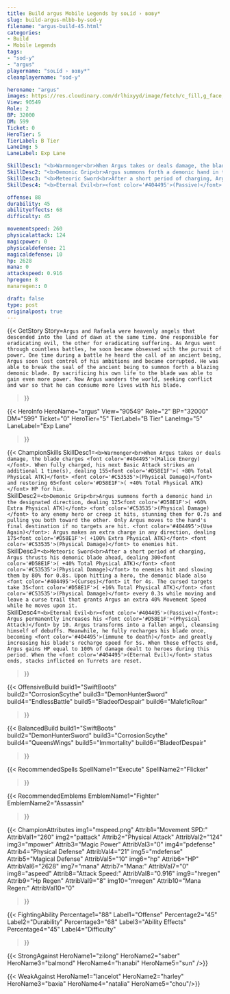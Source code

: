 ```yaml
---
title: Build argus Mobile Legends by soʟíd › вαвy*
slug: build-argus-mlbb-by-sod-y
filename: "argus-build-45.html"
categories: 
- Build 
- Mobile Legends
tags: 
- "sod-y"
- "argus"
playername: "soʟíd › вαвy*"
cleanplayername: "sod-y"

heroname: "argus"
images: https://res.cloudinary.com/drlhixyyd/image/fetch/c_fill,g_face,f_auto/https://cdn2-build.mobagenie.my.id/p/images/banner/full/argus.jpg
View: 90549 
Role: 2 
BP: 32000
DM: 599 
Ticket: 0 
HeroTier: 5 
TierLabel: B Tier 
LaneImg: 5
LaneLabel: Exp Lane 

SkillDesc1: "<b>Warmonger<br>When Argus takes or deals damage, the blade charges <font color='#404495'>(Malice Energy)</font>. When fully charged, his next Basic Attack strikes an additional 1 time(s), dealing 155<font color='#D58E1F'>( +80% Total Physical ATK)</font> <font color='#C53535'>(Physical Damage)</font> and restoring 65<font color='#D58E1F'>( +40% Total Physical ATK)</font> HP for him."   
SkillDesc2: "<b>Demonic Grip<br>Argus summons forth a demonic hand in the designated direction, dealing 125<font color='#D58E1F'>( +60% Extra Physical ATK)</font> <font color='#C53535'>(Physical Damage)</font> to any enemy hero or creep it hits, stunning them for 0.7s and pulling you both toward the other. Only Argus moves to the hand's final destination if no targets are hit. <font color='#404495'>(Use Again)</font>: Argus makes an extra charge in any direction, dealing 175<font color='#D58E1F'>( +100% Extra Physical ATK)</font> <font color='#C53535'>(Physical Damage)</font> to enemies hit."   
SkillDesc3: "<b>Meteoric Sword<br>After a short period of charging, Argus thrusts his demonic blade ahead, dealing 300<font color='#D58E1F'>( +40% Total Physical ATK)</font> <font color='#C53535'>(Physical Damage)</font> to enemies hit and slowing them by 80% for 0.8s. Upon hitting a hero, the demonic blade also <font color='#404495'>(Curses)</font> it for 4s. The cursed targets take 35<font color='#D58E1F'>( +16% Total Physical ATK)</font> <font color='#C53535'>(Physical Damage)</font> every 0.3s while moving and leave a curse trail that grants Argus an extra 40% Movement Speed while he moves upon it."   
SkillDesc4: "<b>Eternal Evil<br><font color='#404495'>(Passive)</font>: Argus permanently increases his <font color='#D58E1F'>(Physical Attack)</font> by 10. Argus transforms into a fallen angel, cleansing himself of debuffs. Meanwhile, he fully recharges his blade once, becoming <font color='#404495'>(immune to death)</font> and greatly increasing his blade's recharge speed for 5s. When these effects end, Argus gains HP equal to 100% of damage dealt to heroes during this period. When the <font color='#404495'>(Eternal Evil)</font> status ends, stacks inflicted on Turrets are reset."  

offense: 88 
durability: 45 
abilityeffects: 68 
difficulty: 45 

movementspeed: 260
physicalattack: 124
magicpower: 0
physicaldefense: 21
magicaldefense: 10
hp: 2628
mana: 0
attackspeed: 0.916
hpregen: 8
manaregen:: 0

draft: false
type: post
originalpost: true
---
```



{{< GetStory 
Story=` Argus and Rafaela were heavenly angels that descended into the land of dawn at the same time. One responsible for eradicating evil, the other for eradicating suffering. As Argus went through countless battles, he soon became obsessed with the pursuit of power. One time during a battle he heard the call of an ancient being, Argus soon lost control of his ambitions and became corrupted. He was able to break the seal of the ancient being to summon forth a blazing demonic blade. By sacrificing his own life to the blade was able to gain even more power. Now Argus wanders the world, seeking conflict and war so that he can consume more lives with his blade. ` 
>}}

{{< HeroInfo 
HeroName="argus" 
View="90549" 
Role="2" 
BP="32000" 
DM="599" 
Ticket="0" 
HeroTier="5" 
TierLabel="B Tier" 
LaneImg="5" 
LaneLabel="Exp Lane" 
>}}
 
{{< ChampionSkills 
SkillDesc1=`<b>Warmonger<br>When Argus takes or deals damage, the blade charges <font color='#404495'>(Malice Energy)</font>. When fully charged, his next Basic Attack strikes an additional 1 time(s), dealing 155<font color='#D58E1F'>( +80% Total Physical ATK)</font> <font color='#C53535'>(Physical Damage)</font> and restoring 65<font color='#D58E1F'>( +40% Total Physical ATK)</font> HP for him.`   
SkillDesc2=`<b>Demonic Grip<br>Argus summons forth a demonic hand in the designated direction, dealing 125<font color='#D58E1F'>( +60% Extra Physical ATK)</font> <font color='#C53535'>(Physical Damage)</font> to any enemy hero or creep it hits, stunning them for 0.7s and pulling you both toward the other. Only Argus moves to the hand's final destination if no targets are hit. <font color='#404495'>(Use Again)</font>: Argus makes an extra charge in any direction, dealing 175<font color='#D58E1F'>( +100% Extra Physical ATK)</font> <font color='#C53535'>(Physical Damage)</font> to enemies hit.`   
SkillDesc3=`<b>Meteoric Sword<br>After a short period of charging, Argus thrusts his demonic blade ahead, dealing 300<font color='#D58E1F'>( +40% Total Physical ATK)</font> <font color='#C53535'>(Physical Damage)</font> to enemies hit and slowing them by 80% for 0.8s. Upon hitting a hero, the demonic blade also <font color='#404495'>(Curses)</font> it for 4s. The cursed targets take 35<font color='#D58E1F'>( +16% Total Physical ATK)</font> <font color='#C53535'>(Physical Damage)</font> every 0.3s while moving and leave a curse trail that grants Argus an extra 40% Movement Speed while he moves upon it.`   
SkillDesc4=`<b>Eternal Evil<br><font color='#404495'>(Passive)</font>: Argus permanently increases his <font color='#D58E1F'>(Physical Attack)</font> by 10. Argus transforms into a fallen angel, cleansing himself of debuffs. Meanwhile, he fully recharges his blade once, becoming <font color='#404495'>(immune to death)</font> and greatly increasing his blade's recharge speed for 5s. When these effects end, Argus gains HP equal to 100% of damage dealt to heroes during this period. When the <font color='#404495'>(Eternal Evil)</font> status ends, stacks inflicted on Turrets are reset.`   
>}}

{{< OffensiveBuild 
build1="SwiftBoots"  
build2="CorrosionScythe" 
build3="DemonHunterSword" 
build4="EndlessBattle" 
build5="BladeofDespair" 
build6="MaleficRoar" 
>}} 

{{< BalancedBuild 
build1="SwiftBoots"  
build2="DemonHunterSword" 
build3="CorrosionScythe" 
build4="QueensWings" 
build5="Immortality" 
build6="BladeofDespair" 
>}}


{{< RecommendedSpells 
SpellName1="Execute" 
SpellName2="Flicker" 
>}}  

{{< RecommendedEmblems 
EmblemName1="Fighter" 
EmblemName2="Assassin" 
>}}   


{{< ChampionAttributes
img1="mspeed.png" Attrib1="Movement SPD:" AttribVal1="260"
img2="pattack" Attrib2="Physical Attack" AttribVal2="124"
img3="mpower" Attrib3="Magic Power" AttribVal3="0"
img4="pdefense" Attrib4="Physical Defense" AttribVal4="21"
img5="mdefense" Attrib5="Magical Defense" AttribVal5="10"
img6="hp" Attrib6="HP" AttribVal6="2628"
img7="mana" Attrib7="Mana:" AttribVal7="0"
img8="aspeed" Attrib8="Attack Speed:" AttribVal8="0.916"
img9="hregen" Attrib9="Hp Regen" AttribVal9="8"
img10="mregen" Attrib10="Mana Regen:" AttribVal10="0"
>}}


{{< FightingAbility
Percentage1="88" Label1="Offense"
Percentage2="45" Label2="Durability"
Percentage3="68" Label3="Ability Effects"
Percentage4="45" Label4="Difficulty"
 >}}

{{< StrongAgainst 
HeroName1="zilong"
HeroName2="saber"
HeroName3="balmond"
HeroName4="hanabi"
HeroName5="sun"
/>}}

{{< WeakAgainst
HeroName1="lancelot"
HeroName2="harley"
HeroName3="baxia"
HeroName4="natalia"
HeroName5="chou"/>}}
